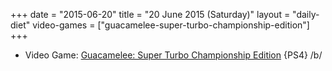 +++
date = "2015-06-20"
title = "20 June 2015 (Saturday)"
layout = "daily-diet"
video-games = ["guacamelee-super-turbo-championship-edition"]
+++

<ul>
<li class="entry Video Game">Video Game: <a href="/video-games/guacamelee-super-turbo-championship-edition">Guacamelee: Super Turbo Championship Edition</a> {PS4} /b/</li>
</ul>